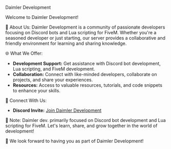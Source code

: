 Daimler Development

Welcome to Daimler Development!

🚀 About Us:
Daimler Development is a community of passionate developers focusing on Discord bots and Lua scripting for FiveM. Whether you're a seasoned developer or just starting, our server provides a collaborative and friendly environment for learning and sharing knowledge.

🌐 What We Offer:
- **Development Support:** Get assistance with Discord bot development, Lua scripting, and FiveM development.
- **Collaboration:** Connect with like-minded developers, collaborate on projects, and share your experiences.
- **Resources:** Access to valuable resources, tutorials, and code snippets to enhance your skills.

🔗 Connect With Us:
- **Discord Invite:** [Join Daimler Development]([your-invite-link](https://discord.gg/QFkYUyWY2P))

📣 Note:
Daimler dev. primarily focused on Discord bot development and Lua scripting for FiveM. Let's learn, share, and grow together in the world of development!

👋 We look forward to having you as part of Daimler Development!
